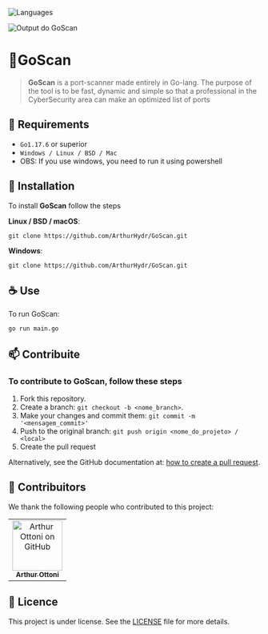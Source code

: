 <p>
   <img alt="Languages" src="https://img.shields.io/badge/Go->= go1.17.6-blue.svg"> 
</p>
<img src="https://i.imgur.com/iFksXR2.png" alt="Output do GoScan">


# 🦫GoScan
> **GoScan** is a port-scanner made entirely in Go-lang. The purpose of the tool is to be fast, dynamic and simple so that a professional in the CyberSecurity area can make an optimized list of ports

## 📃 Requirements

* `Go1.17.6` or superior
*  `Windows / Linux / BSD / Mac`
* OBS: If you use windows, you need to run it using powershell

## 🚀 Installation

To install **GoScan** follow the steps

**Linux  / BSD / macOS**:

```
git clone https://github.com/ArthurHydr/GoScan.git
```

**Windows**:

```
git clone https://github.com/ArthurHydr/GoScan.git
```

## ☕ Use 

To run GoScan:

```
go run main.go
```

## 📫 Contribuite
### To contribute to GoScan, follow these steps

1. Fork this repository.
2. Create a branch: `git checkout -b <nome_branch>`.
3. Make your changes and commit them: `git commit -m '<mensagem_commit>'`
4. Push to the original branch: `git push origin <nome_do_projeto> / <local>`
5. Create the pull request

Alternatively, see the GitHub documentation at: [how to create a pull request](https://help.github.com/en/github/collaborating-with-issues-and-pull-requests/creating-a-pull-request).

## 🤝 Contribuitors

We thank the following people who contributed to this project:

<table>
  <tr>
    <td align="center">
      <a href="https://github.com/ArthurHydr">
        <img src="https://avatars3.githubusercontent.com/u/61481946" width="100px;" alt="Arthur Ottoni on GitHub"/><br>
        <sub>
          <b>Arthur Ottoni</b>
        </sub>
      </a>
    </td>
</table>



## 📝 Licence

This project is under license. See the [LICENSE](LICENSE.md) file for more details.


